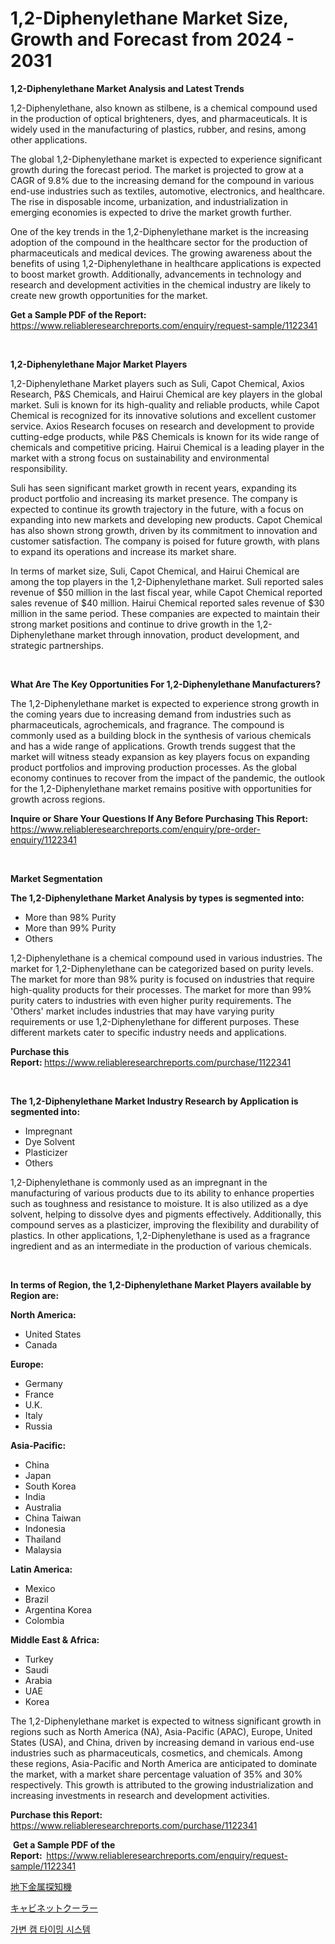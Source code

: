 <p><h1>1,2-Diphenylethane Market Size, Growth and Forecast from 2024 - 2031</h1></p><p><strong>1,2-Diphenylethane Market Analysis and Latest Trends</strong></p>
<p><p>1,2-Diphenylethane, also known as stilbene, is a chemical compound used in the production of optical brighteners, dyes, and pharmaceuticals. It is widely used in the manufacturing of plastics, rubber, and resins, among other applications.</p><p>The global 1,2-Diphenylethane market is expected to experience significant growth during the forecast period. The market is projected to grow at a CAGR of 9.8% due to the increasing demand for the compound in various end-use industries such as textiles, automotive, electronics, and healthcare. The rise in disposable income, urbanization, and industrialization in emerging economies is expected to drive the market growth further.</p><p>One of the key trends in the 1,2-Diphenylethane market is the increasing adoption of the compound in the healthcare sector for the production of pharmaceuticals and medical devices. The growing awareness about the benefits of using 1,2-Diphenylethane in healthcare applications is expected to boost market growth. Additionally, advancements in technology and research and development activities in the chemical industry are likely to create new growth opportunities for the market.</p></p>
<p><strong>Get a Sample PDF of the Report:&nbsp;</strong> <a href="https://www.reliableresearchreports.com/enquiry/request-sample/1122341">https://www.reliableresearchreports.com/enquiry/request-sample/1122341</a></p>
<p>&nbsp;</p>
<p><strong>1,2-Diphenylethane Major Market Players</strong></p>
<p><p>1,2-Diphenylethane Market players such as Suli, Capot Chemical, Axios Research, P&S Chemicals, and Hairui Chemical are key players in the global market. Suli is known for its high-quality and reliable products, while Capot Chemical is recognized for its innovative solutions and excellent customer service. Axios Research focuses on research and development to provide cutting-edge products, while P&S Chemicals is known for its wide range of chemicals and competitive pricing. Hairui Chemical is a leading player in the market with a strong focus on sustainability and environmental responsibility.</p><p>Suli has seen significant market growth in recent years, expanding its product portfolio and increasing its market presence. The company is expected to continue its growth trajectory in the future, with a focus on expanding into new markets and developing new products. Capot Chemical has also shown strong growth, driven by its commitment to innovation and customer satisfaction. The company is poised for future growth, with plans to expand its operations and increase its market share.</p><p>In terms of market size, Suli, Capot Chemical, and Hairui Chemical are among the top players in the 1,2-Diphenylethane market. Suli reported sales revenue of $50 million in the last fiscal year, while Capot Chemical reported sales revenue of $40 million. Hairui Chemical reported sales revenue of $30 million in the same period. These companies are expected to maintain their strong market positions and continue to drive growth in the 1,2-Diphenylethane market through innovation, product development, and strategic partnerships.</p></p>
<p>&nbsp;</p>
<p><strong>What Are The Key Opportunities For 1,2-Diphenylethane Manufacturers?</strong></p>
<p><p>The 1,2-Diphenylethane market is expected to experience strong growth in the coming years due to increasing demand from industries such as pharmaceuticals, agrochemicals, and fragrance. The compound is commonly used as a building block in the synthesis of various chemicals and has a wide range of applications. Growth trends suggest that the market will witness steady expansion as key players focus on expanding product portfolios and improving production processes. As the global economy continues to recover from the impact of the pandemic, the outlook for the 1,2-Diphenylethane market remains positive with opportunities for growth across regions.</p></p>
<p><strong>Inquire or Share Your Questions If Any Before Purchasing This Report:</strong> <a href="https://www.reliableresearchreports.com/enquiry/pre-order-enquiry/1122341">https://www.reliableresearchreports.com/enquiry/pre-order-enquiry/1122341</a></p>
<p>&nbsp;</p>
<p><strong>Market Segmentation</strong></p>
<p><strong>The 1,2-Diphenylethane Market Analysis by types is segmented into:</strong></p>
<p><ul><li>More than 98% Purity</li><li>More than 99% Purity</li><li>Others</li></ul></p>
<p><p>1,2-Diphenylethane is a chemical compound used in various industries. The market for 1,2-Diphenylethane can be categorized based on purity levels. The market for more than 98% purity is focused on industries that require high-quality products for their processes. The market for more than 99% purity caters to industries with even higher purity requirements. The 'Others' market includes industries that may have varying purity requirements or use 1,2-Diphenylethane for different purposes. These different markets cater to specific industry needs and applications.</p></p>
<p><strong>Purchase this Report:&nbsp;</strong><a href="https://www.reliableresearchreports.com/purchase/1122341">https://www.reliableresearchreports.com/purchase/1122341</a></p>
<p>&nbsp;</p>
<p><strong>The 1,2-Diphenylethane Market Industry Research by Application is segmented into:</strong></p>
<p><ul><li>Impregnant</li><li>Dye Solvent</li><li>Plasticizer</li><li>Others</li></ul></p>
<p><p>1,2-Diphenylethane is commonly used as an impregnant in the manufacturing of various products due to its ability to enhance properties such as toughness and resistance to moisture. It is also utilized as a dye solvent, helping to dissolve dyes and pigments effectively. Additionally, this compound serves as a plasticizer, improving the flexibility and durability of plastics. In other applications, 1,2-Diphenylethane is used as a fragrance ingredient and as an intermediate in the production of various chemicals.</p></p>
<p>&nbsp;</p>
<p><strong>In terms of Region, the 1,2-Diphenylethane Market Players available by Region are:</strong></p>
<p>
    <p> <strong> North America: </strong>
        <ul>
            <li>United States</li>
            <li>Canada</li>
        </ul>
        </p> 
    <p> <strong> Europe: </strong>
        <ul>
            <li>Germany</li>
            <li>France</li>
            <li>U.K.</li>
            <li>Italy</li>
            <li>Russia</li>
        </ul>
        </p> 
    <p> <strong> Asia-Pacific: </strong>
        <ul>
            <li>China</li>
            <li>Japan</li>
            <li>South Korea</li>
            <li>India</li>
            <li>Australia</li>
            <li>China Taiwan</li>
            <li>Indonesia</li>
            <li>Thailand</li>
            <li>Malaysia</li>
        </ul>
        </p> 
    <p> <strong> Latin America: </strong>
        <ul>
            <li>Mexico</li>
            <li>Brazil</li>
            <li>Argentina Korea</li>
            <li>Colombia</li>
        </ul>
        </p> 
    <p> <strong> Middle East & Africa: </strong>
        <ul>
            <li>Turkey</li>
            <li>Saudi</li>
            <li>Arabia</li>
            <li>UAE</li>
            <li>Korea</li>
        </ul>
    </p>
    </p>
<p><p>The 1,2-Diphenylethane market is expected to witness significant growth in regions such as North America (NA), Asia-Pacific (APAC), Europe, United States (USA), and China, driven by increasing demand in various end-use industries such as pharmaceuticals, cosmetics, and chemicals. Among these regions, Asia-Pacific and North America are anticipated to dominate the market, with a market share percentage valuation of 35% and 30% respectively. This growth is attributed to the growing industrialization and increasing investments in research and development activities.</p></p>
<p><strong>Purchase this Report: </strong><a href="https://www.reliableresearchreports.com/purchase/1122341">https://www.reliableresearchreports.com/purchase/1122341</a></p>
<p>&nbsp;<strong>Get a Sample PDF of the Report:&nbsp;&nbsp;</strong><a href="https://www.reliableresearchreports.com/enquiry/request-sample/1122341">https://www.reliableresearchreports.com/enquiry/request-sample/1122341</a></p>
<p><strong></strong></p>
<p><p><a href="https://medium.com/@ufukkocak157/%E5%9C%B0%E4%B8%8B%E9%87%91%E5%B1%9E%E6%8E%A2%E7%9F%A5%E6%A9%9F%E5%B8%82%E5%A0%B4%E3%81%AE%E3%82%A4%E3%83%B3%E3%82%B5%E3%82%A4%E3%83%88-%E5%B8%82%E5%A0%B4%E3%83%88%E3%83%AC%E3%83%B3%E3%83%89-%E6%88%90%E9%95%B7-2024%E5%B9%B4%E3%81%8B%E3%82%892031%E5%B9%B4%E3%81%BE%E3%81%A7%E3%81%AE%E4%BA%88%E6%B8%AC-0fef682d8223">地下金属探知機</a></p><p><a href="https://medium.com/@violetap1969/%E3%82%AD%E3%83%A3%E3%83%93%E3%83%8D%E3%83%83%E3%83%88%E3%82%AF%E3%83%BC%E3%83%A9%E3%83%BC%E5%B8%82%E5%A0%B4%E8%A6%8F%E6%A8%A1%E3%81%AF-%E3%82%B0%E3%83%AD%E3%83%BC%E3%83%90%E3%83%AB%E7%94%A3%E6%A5%AD%E3%81%AB%E3%81%8A%E3%81%91%E3%82%8B%E6%9C%80%E9%81%A9%E3%81%AA%E3%83%9E%E3%83%BC%E3%82%B1%E3%83%86%E3%82%A3%E3%83%B3%E3%82%B0%E3%83%81%E3%83%A3%E3%83%B3%E3%83%8D%E3%83%AB%E3%82%92%E7%A4%BA%E3%81%97%E3%81%A6%E3%81%84%E3%81%BE%E3%81%99-0f8989a885ff">キャビネットクーラー</a></p><p><a href="https://medium.com/@marquezpenistero05eud5zjn/%EA%B0%80%EB%B3%80-%EC%BA%A0-%ED%83%80%EC%9D%B4%EB%B0%8D-%EC%8B%9C%EC%8A%A4%ED%85%9C-%EC%8B%9C%EC%9E%A5-%EC%8B%9C%EC%9E%A5-cagr-%EC%8B%9C%EC%9E%A5-%EB%8F%99%ED%96%A5-%EB%B0%8F-%EC%84%B1%EC%9E%A5-%EC%A0%84%EB%9E%B5%EC%97%90-%EB%8C%80%ED%95%9C-%ED%86%B5%EC%B0%B0%EB%A0%A5-84b8d4d06b41">가변 캠 타이밍 시스템</a></p></p>
